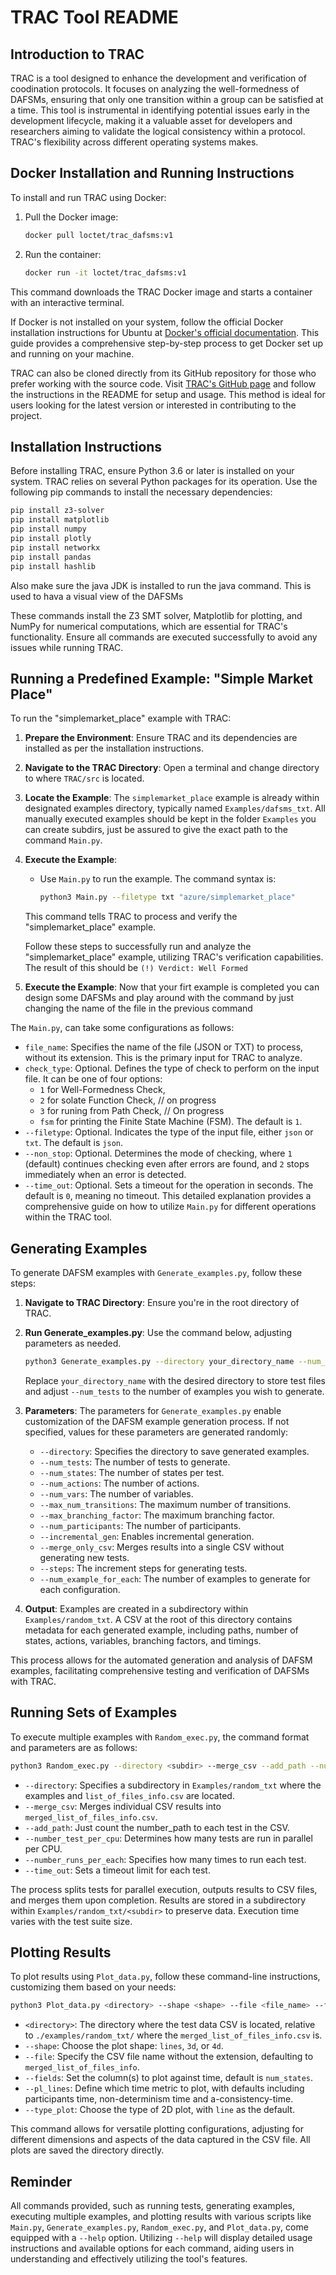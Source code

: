 # TRAC Tool README

## Introduction to TRAC

TRAC is a tool designed to enhance the development and verification of coodination protocols. It focuses on analyzing the well-formedness of DAFSMs, ensuring that only one transition within a group can be satisfied at a time. This tool is instrumental in identifying potential issues early in the development lifecycle, making it a valuable asset for developers and researchers aiming to validate the logical consistency within a protocol. TRAC's flexibility across different operating systems makes.

## Docker Installation and Running Instructions

To install and run TRAC using Docker:

1. Pull the Docker image:
   ```bash
   docker pull loctet/trac_dafsms:v1
   ```
2. Run the container:
   ```bash
   docker run -it loctet/trac_dafsms:v1
   ```
This command downloads the TRAC Docker image and starts a container with an interactive terminal. 

If Docker is not installed on your system, follow the official Docker installation instructions for Ubuntu at [Docker's official documentation](https://docs.docker.com/engine/install/ubuntu/). This guide provides a comprehensive step-by-step process to get Docker set up and running on your machine.

TRAC can also be cloned directly from its GitHub repository for those who prefer working with the source code. Visit [TRAC's GitHub page](https://github.com/loctet/TRAC) and follow the instructions in the README for setup and usage. This method is ideal for users looking for the latest version or interested in contributing to the project.

## Installation Instructions

Before installing TRAC, ensure Python 3.6 or later is installed on your system. TRAC relies on several Python packages for its operation. Use the following pip commands to install the necessary dependencies:

```bash
pip install z3-solver
pip install matplotlib
pip install numpy
pip install plotly
pip install networkx
pip install pandas 
pip install hashlib
```
Also make sure the java JDK is installed to run the java command. This is used to hava a visual view of the DAFSMs

These commands install the Z3 SMT solver, Matplotlib for plotting, and NumPy for numerical computations, which are essential for TRAC's functionality. Ensure all commands are executed successfully to avoid any issues while running TRAC.

## Running a Predefined Example: "Simple Market Place"

To run the "simplemarket_place" example with TRAC:

1. **Prepare the Environment**: Ensure TRAC and its dependencies are installed as per the installation instructions.
2. **Navigate to the TRAC Directory**: Open a terminal and change directory to where `TRAC/src` is located.
3. **Locate the Example**: The `simplemarket_place` example is already within designated examples directory, typically named `Examples/dafsms_txt`. All manually executed examples should be kept in the folder `Examples` you can create subdirs, just be assured to give the exact path to the command `Main.py`.
4. **Execute the Example**:
   - Use `Main.py` to run the example. The command syntax is:
     ```bash
     python3 Main.py --filetype txt "azure/simplemarket_place"
     ```
   This command tells TRAC to process and verify the "simplemarket_place" example.

    Follow these steps to successfully run and analyze the "simplemarket_place" example, utilizing TRAC's verification capabilities.
    The result of this should be `(!) Verdict: Well Formed`
5. **Execute the Example**:
    Now that your firt example is completed you can design some DAFSMs and play around with the command by just changing the name of the file in the previous command 

The `Main.py`, can take some configurations as follows:

- `file_name`: Specifies the name of the file (JSON or TXT) to process, without its extension. This is the primary input for TRAC to analyze.
- `check_type`: Optional. Defines the type of check to perform on the input file. It can be one of four options:
  - `1` for Well-Formedness Check,
  - `2` for solate Function Check, // on progress
  - `3` for runing from Path Check, // On progress
  - `fsm` for printing the Finite State Machine (FSM). The default is `1`.
- `--filetype`: Optional. Indicates the type of the input file, either `json` or `txt`. The default is `json`.
- `--non_stop`: Optional. Determines the mode of checking, where `1` (default) continues checking even after errors are found, and `2` stops immediately when an error is detected.
- `--time_out`: Optional. Sets a timeout for the operation in seconds. The default is `0`, meaning no timeout.
This detailed explanation provides a comprehensive guide on how to utilize `Main.py` for different operations within the TRAC tool.

## Generating Examples
To generate DAFSM examples with `Generate_examples.py`, follow these steps:

1. **Navigate to TRAC Directory**: Ensure you're in the root directory of TRAC.
2. **Run Generate_examples.py**: Use the command below, adjusting parameters as needed.
   ```bash
   python3 Generate_examples.py --directory your_directory_name --num_tests 100
   ```
   Replace `your_directory_name` with the desired directory to store test files and adjust `--num_tests` to the number of examples you wish to generate.

3. **Parameters**:
    The parameters for `Generate_examples.py` enable customization of the DAFSM example generation process. If not specified, values for these parameters are generated randomly:

    - `--directory`: Specifies the directory to save generated examples.
    - `--num_tests`: The number of tests to generate.
    - `--num_states`: The number of states per test.
    - `--num_actions`: The number of actions.
    - `--num_vars`: The number of variables.
    - `--max_num_transitions`: The maximum number of transitions.
    - `--max_branching_factor`: The maximum branching factor.
    - `--num_participants`: The number of participants.
    - `--incremental_gen`: Enables incremental generation.
    - `--merge_only_csv`: Merges results into a single CSV without generating new tests.
    - `--steps`: The increment steps for generating tests.
    - `--num_example_for_each`: The number of examples to generate for each configuration.

4. **Output**: Examples are created in a subdirectory within `Examples/random_txt`. A CSV at the root of this directory contains metadata for each generated example, including paths, number of states, actions, variables, branching factors, and timings.

This process allows for the automated generation and analysis of DAFSM examples, facilitating comprehensive testing and verification of DAFSMs with TRAC.


## Running Sets of Examples

To execute multiple examples with `Random_exec.py`, the command format and parameters are as follows:
```bash
python3 Random_exec.py --directory <subdir> --merge_csv --add_path --number_test_per_cpu <num> --number_runs_per_each <runs> --time_out <nanoseconds>
```

- `--directory`: Specifies a subdirectory in `Examples/random_txt` where the examples and `list_of_files_info.csv` are located.
- `--merge_csv`: Merges individual CSV results into `merged_list_of_files_info.csv`.
- `--add_path`: Just count the number_path to each test in the CSV.
- `--number_test_per_cpu`: Determines how many tests are run in parallel per CPU.
- `--number_runs_per_each`: Specifies how many times to run each test.
- `--time_out`: Sets a timeout limit for each test.

The process splits tests for parallel execution, outputs results to CSV files, and merges them upon completion. Results are stored in a subdirectory within `Examples/random_txt/<subdir>` to preserve data. Execution time varies with the test suite size.

## Plotting Results

To plot results using `Plot_data.py`, follow these command-line instructions, customizing them based on your needs:

```bash
python3 Plot_data.py <directory> --shape <shape> --file <file_name> --fields <fields_to_plot> --pl_lines <lines_to_plot> --type_plot <plot_type>
```

- `<directory>`: The directory where the test data CSV is located, relative to `./examples/random_txt/` where the `merged_list_of_files_info.csv` is.
- `--shape`: Choose the plot shape: `lines`, `3d`, or `4d`.
- `--file`: Specify the CSV file name without the extension, defaulting to `merged_list_of_files_info`.
- `--fields`: Set the column(s) to plot against time, default is `num_states`.
- `--pl_lines`: Define which time metric to plot, with defaults including participants time, non-determinism time and a-consistency-time.
- `--type_plot`: Choose the type of 2D plot, with `line` as the default.

This command allows for versatile plotting configurations, adjusting for different dimensions and aspects of the data captured in the CSV file. All plots are saved the directory directly.

## Reminder

All commands provided, such as running tests, generating examples, executing multiple examples, and plotting results with various scripts like `Main.py`, `Generate_examples.py`, `Random_exec.py`, and `Plot_data.py`, come equipped with a `--help` option. Utilizing `--help` will display detailed usage instructions and available options for each command, aiding users in understanding and effectively utilizing the tool's features.